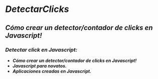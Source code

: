 # **_DetectarClicks_**

## **_Cómo crear un detector/contador de clicks en Javascript!_**

### **_Detectar click en Javascript:_**

- **_Cómo crear un detector/contador de clicks en Javascript!_**
- **_Javascript para novatos._**
- **_Aplicaciones creadas en Javascript._**
